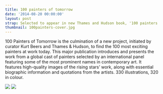 ```yaml
---
title: 100 painters of tomorrow
date: '2014-08-20 00:00:00'
layout: post
strap: Selected to appear in new Thames and Hudson book, '100 painters of tomorrow'.
thumbnail: 100painters-cover.jpg
---
```






<p>100 Painters of Tomorrow is the culmination of a new project, initiated by curator Kurt Beers and Thames & Hudson, to find the 100 most exciting painters at work today. This major publication introduces and presents the work from a global cast of painters selected by an international panel featuring some of the most prominent names in contemporary art. It features high-quality images of the rising stars’ work, along with essential biographic information and quotations from the artists. 330 illustrations, 320 in colour.</p>

<img src="{{ site.baseurl }}/images/100painterscover.jpg">

<img src="{{ site.baseurl }}/images/100painters1.jpg">
